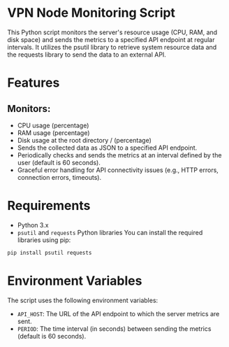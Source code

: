 # VPN Node Monitoring Script
This Python script monitors the server's resource usage (CPU, RAM, and disk space) and sends the metrics to a specified API endpoint at regular intervals. It utilizes the psutil library to retrieve system resource data and the requests library to send the data to an external API.

# Features
## Monitors:
- CPU usage (percentage)
- RAM usage (percentage)
- Disk usage at the root directory / (percentage)
- Sends the collected data as JSON to a specified API endpoint.
- Periodically checks and sends the metrics at an interval defined by the user (default is 60 seconds).
- Graceful error handling for API connectivity issues (e.g., HTTP errors, connection errors, timeouts).

# Requirements
- Python 3.x
- `psutil` and `requests` Python libraries
You can install the required libraries using pip:

```bash
pip install psutil requests
```

# Environment Variables
The script uses the following environment variables:

- `API_HOST`: The URL of the API endpoint to which the server metrics are sent.
- `PERIOD`: The time interval (in seconds) between sending the metrics (default is 60 seconds).
